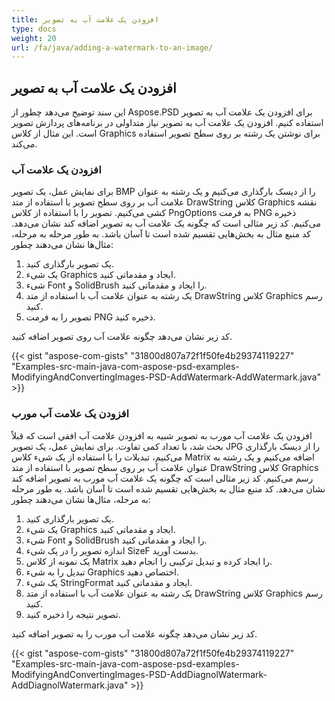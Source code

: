 ```yaml
---
title: افزودن یک علامت آب به تصویر
type: docs
weight: 20
url: /fa/java/adding-a-watermark-to-an-image/
---
```


## **افزودن یک علامت آب به تصویر**
این سند توضیح می‌دهد چطور از Aspose.PSD برای افزودن یک علامت آب به تصویر استفاده کنیم. افزودن یک علامت آب به تصویر نیاز متداولی در برنامه‌های پردازش تصویر است. این مثال از کلاس Graphics برای نوشتن یک رشته بر روی سطح تصویر استفاده می‌کند.
### **افزودن یک علامت آب**
برای نمایش عمل، یک تصویر BMP را از دیسک بارگذاری می‌کنیم و یک رشته به عنوان علامت آب بر روی سطح تصویر با استفاده از متد DrawString کلاس Graphics نقشه کشی می‌کنیم. تصویر را با استفاده از کلاس PngOptions به فرمت PNG ذخیره می‌کنیم. کد زیر مثالی است که چگونه یک علامت آب به تصویر اضافه کند نشان می‌دهد. کد منبع مثال به بخش‌هایی تقسیم شده است تا آسان باشد. به طور مرحله به مرحله، مثال‌ها نشان می‌دهند چطور:

1. یک تصویر بارگذاری کنید.
1. یک شیء Graphics ایجاد و مقدماتی کنید.
1. شیء Font و SolidBrush را ایجاد و مقدماتی کنید.
1. یک رشته به عنوان علامت آب با استفاده از متد DrawString کلاس Graphics رسم کنید.
1. تصویر را به فرمت PNG ذخیره کنید.

کد زیر نشان می‌دهد چگونه علامت آب روی تصویر اضافه کنید.



{{< gist "aspose-com-gists" "31800d807a72f1f50fe4b29374119227" "Examples-src-main-java-com-aspose-psd-examples-ModifyingAndConvertingImages-PSD-AddWatermark-AddWatermark.java" >}}
### **افزودن یک علامت آب مورب**
افزودن یک علامت آب مورب به تصویر شبیه به افزودن علامت آب افقی است که قبلاً بحث شد، با تعداد کمی تفاوت. برای نمایش عمل، یک تصویر JPG را از دیسک بارگذاری می‌کنیم، تبدیلات را با استفاده از یک شیء کلاس Matrix اضافه می‌کنیم و یک رشته به عنوان علامت آب بر روی سطح تصویر با استفاده از متد DrawString کلاس Graphics رسم می‌کنیم. کد زیر مثالی است که چگونه یک علامت آب مورب به تصویر اضافه کند نشان می‌دهد. کد منبع مثال به بخش‌هایی تقسیم شده است تا آسان باشد. به طور مرحله به مرحله، مثال‌ها نشان می‌دهند چطور:

1. یک تصویر بارگذاری کنید.
1. یک شیء Graphics ایجاد و مقدماتی کنید.
1. شیء Font و SolidBrush را ایجاد و مقدماتی کنید.
1. اندازه تصویر را در یک شیء SizeF بدست آورید.
1. یک نمونه از کلاس Matrix را ایجاد کرده و تبدیل ترکیبی را انجام دهید.
1. تبدیل را به شیء Graphics اختصاص دهید.
1. یک شیء StringFormat ایجاد و مقدماتی کنید.
1. یک رشته به عنوان علامت آب با استفاده از متد DrawString کلاس Graphics رسم کنید.
1. تصویر نتیجه را ذخیره کنید.

کد زیر نشان می‌دهد چگونه علامت آب مورب را به تصویر اضافه کنید.





{{< gist "aspose-com-gists" "31800d807a72f1f50fe4b29374119227" "Examples-src-main-java-com-aspose-psd-examples-ModifyingAndConvertingImages-PSD-AddDiagnolWatermark-AddDiagnolWatermark.java" >}}
